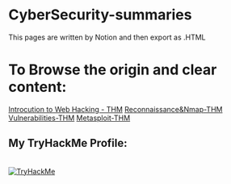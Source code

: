 # CyberSecurity-summaries

This pages are written by Notion and then export as .HTML

<h1>To Browse the origin and clear content:</h1>

<a href="https://trusted-tachometer-0c2.notion.site/Introduction-to-Web-Hacking-3aeb8fe40dad4018b370333c1107fbc2">Introcution to Web Hacking - THM</a>
<a href="https://trusted-tachometer-0c2.notion.site/Reconnaissance-1cdadcceb4e345fcbe9702cbc2160c05">Reconnaissance&Nmap-THM</a>
<a href="https://trusted-tachometer-0c2.notion.site/Vulnerabilities-fb76e64c8d0d45a4bfcb91e9d5857197">Vulnerabilities-THM</a>
<a href="https://trusted-tachometer-0c2.notion.site/Metasploit-3bd7d5fc833c4d2cac60e6b2f337f9c1">Metasploit-THM</a>


<h2>My TryHackMe Profile:</h2>
<br>
<a href="https://tryhackme.com/p/Ponexen"><img src="https://tryhackme-badges.s3.amazonaws.com/Ponexen.png" alt="TryHackMe"></a>
